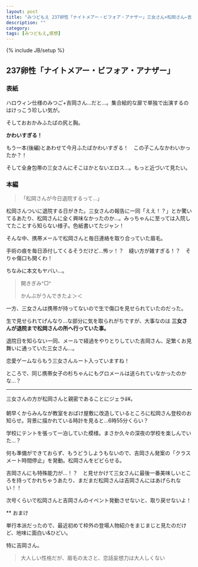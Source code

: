 ```yaml
---
layout: post
title: "みつどもえ 237卵性「ナイトメアー・ビフォア・アナザー」三女さん×松岡さん←吉岡さん"
description: ""
category: 
tags: [みつどもえ,感想]
---
```

{% include JB/setup %}

## 237卵性「ナイトメアー・ビフォア・アナザー」

### 表紙

ハロウィン仕様のみつご+吉岡さん…だと…。集合絵的な扉で単独で出演するのはけっこう珍しい気が。

そしておおかみふたばの尻と胸。

**かわいすぎる！**

もう一本(後編)とあわせて今月ふたばかわいすぎる！　この子こんなかわいかったか？！

そして全身包帯の三女さんにそこはかとないエロス…。もっと近づいて見たい。

### 本編

> 「松岡さんが今日退院するって…」

松岡さんついに退院する日がきた。三女さんの報告に一同「ええ！？」とか驚いてるあたり、松岡さんに全く興味なかったのか…。みっちゃんに至っては入院してたことすら知らない様子。色紙書いてたジャン！

そんな中、携帯メールで松岡さんと毎日連絡を取り合っていた眉毛。

手術の痕を毎日添付してくるそうだけど…怖ッ！？　縫い方が雑すぎる！？　そりゃ傷口も開くわ！

ちなみに本文もヤバい…。

> 開きぎみ^□^
>
> かんぶがうんできたよ＞＜

一方、三女さんは携帯が持ってないので生で傷口を見せられていたのだった。

生で見せられてげんなり…な部分に気を取られがちですが、大事なのは **三女さんが退院まで松岡さんの所へ行っていた事。**

退院日を知らない一同、メールで経過をやりとりしていた吉岡さん、足繁くお見舞いに通っていた三女さん…。

恋愛ゲームならもう三女さんルート入っていますね！

ところで、同じ携帯女子の杉ちゃんにもグロメールは送られていなかったのかな…？

---

三女さんの方が松岡さんと親密であることにジェラã¥。

朝早くからみんなが教室をおばけ屋敷に改造しているところに松岡さん登校のお知らせ。背景に描かれている時計を見ると…6時55分くらい？

学校にテントを張って一泊していた模様。まさか久々の深夜の学校を楽しんでいた…？

何も準備ができておらず、もうどうしようもないので、吉岡さん発案の「クラスメート時間停止」を発動。松岡さんをビビらせる。

吉岡さんにも特殊能力が…！？　と見せかけて三女さんに最後一番美味しいところを持ってかれちゃうあたり、まだまだ松岡さんは吉岡さんにはあげられない！！

次号くらいで松岡さんと吉岡さんのイベント発動させないと、取り戻せないよ！

** おまけ

単行本派だったので、最近初めて枠外の登場人物紹介をまじまじと見たのだけど、地味に面白い&ひどい。

特に吉岡さん。

> 大人しい性格だが、眉毛の太さと、恋話妄想力は大人しくない
